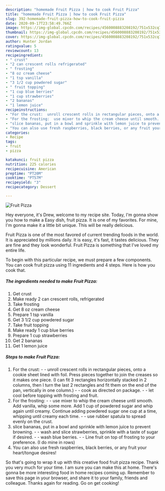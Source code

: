 ```yaml
---
description: "homemade Fruit Pizza | how to cook Fruit Pizza"
title: "homemade Fruit Pizza | how to cook Fruit Pizza"
slug: 392-homemade-fruit-pizza-how-to-cook-fruit-pizza
date: 2020-09-17T23:58:49.766Z
image: https://img-global.cpcdn.com/recipes/4560008883208192/751x532cq70/fruit-pizza-recipe-main-photo.jpg
thumbnail: https://img-global.cpcdn.com/recipes/4560008883208192/751x532cq70/fruit-pizza-recipe-main-photo.jpg
cover: https://img-global.cpcdn.com/recipes/4560008883208192/751x532cq70/fruit-pizza-recipe-main-photo.jpg
author: Hunter Jordan
ratingvalue: 5
reviewcount: 13
recipeingredient:
- " crust"
- "2 can crescent rolls refrigerated"
- " frosting"
- "8 oz cream cheese"
- "1 tsp vanilla"
- "3 1/2 cup powdered sugar"
- " fruit topping"
- "1 cup blue berries"
- "1 cup strawberries"
- "2 bananas"
- "1 lemon juice"
recipeinstructions:
- "For the crust:  unroll crescent rolls in rectangular pieces, onto a cookie sheet lined with foil. Press pieces together to join the creases so it makes one piece.  (I can fit 3 rectangles horizontally stacked in 2 columns, then I turn the last 2 rectangles and fit them on the end of the pan, vertically in one column.)  cook as directed on package.   let cool before topping with frosting and fruit."
- "For the frosting:  use mixer to whip the cream cheese until smooth.  Add vanilla, whip some more. Add 1 cup of powdered sugar and whip again until creamy. Continue adding powdered sugar one cup at a time, whipping until creamy each time.  use rubber spatula to spread evenly on the crust."
- "slice bananas, put in a bowl and sprinkle with lemon juice to prevent browning.  wash and slice strawberries, sprinkle with a taste of sugar if desired.  wash blue berries.  Line fruit on top of frosting to your preference. (I do mine in rows)"
- "You can also use fresh raspberries, black berries, or any fruit your heart/tongue desires!"
categories:
- Recipe
tags:
- fruit
- pizza

katakunci: fruit pizza 
nutrition: 225 calories
recipecuisine: American
preptime: "PT20M"
cooktime: "PT57M"
recipeyield: "3"
recipecategory: Dessert

---
```



![Fruit Pizza](https://img-global.cpcdn.com/recipes/4560008883208192/751x532cq70/fruit-pizza-recipe-main-photo.jpg)

Hey everyone, it's Drew, welcome to my recipe site. Today, I'm gonna show you how to make a Easy dish, fruit pizza. It is one of my favorites. For mine, I'm gonna make it a little bit unique. This will be really delicious.



Fruit Pizza is one of the most favored of current trending foods in the world. It is appreciated by millions daily. It is easy, it's fast, it tastes delicious. They are fine and they look wonderful. Fruit Pizza is something that I've loved my entire life.


To begin with this particular recipe, we must prepare a few components. You can cook fruit pizza using 11 ingredients and 4 steps. Here is how you cook that.

<!--inarticleads1-->

##### The ingredients needed to make Fruit Pizza:

1. Get  crust
1. Make ready 2 can crescent rolls, refrigerated
1. Take  frosting
1. Get 8 oz cream cheese
1. Prepare 1 tsp vanilla
1. Get 3 1/2 cup powdered sugar
1. Take  fruit topping
1. Make ready 1 cup blue berries
1. Prepare 1 cup strawberries
1. Get 2 bananas
1. Get 1 lemon juice




<!--inarticleads2-->

##### Steps to make Fruit Pizza:

1. For the crust: -  - unroll crescent rolls in rectangular pieces, onto a cookie sheet lined with foil. Press pieces together to join the creases so it makes one piece.  (I can fit 3 rectangles horizontally stacked in 2 columns, then I turn the last 2 rectangles and fit them on the end of the pan, vertically in one column.) -  - cook as directed on package.  -  - let cool before topping with frosting and fruit.
1. For the frosting: -  - use mixer to whip the cream cheese until smooth.  Add vanilla, whip some more. Add 1 cup of powdered sugar and whip again until creamy. Continue adding powdered sugar one cup at a time, whipping until creamy each time. -  - use rubber spatula to spread evenly on the crust.
1. slice bananas, put in a bowl and sprinkle with lemon juice to prevent browning. -  - wash and slice strawberries, sprinkle with a taste of sugar if desired. -  - wash blue berries. -  - Line fruit on top of frosting to your preference. (I do mine in rows)
1. You can also use fresh raspberries, black berries, or any fruit your heart/tongue desires!




So that's going to wrap it up with this creative food fruit pizza recipe. Thank you very much for your time. I am sure you can make this at home. There's gonna be more interesting food in home recipes coming up. Remember to save this page in your browser, and share it to your family, friends and colleague. Thanks again for reading. Go on get cooking!
